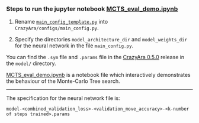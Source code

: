 ### Steps to run the jupyter notebook [MCTS_eval_demo.ipynb](https://github.com/QueensGambit/CrazyAra/blob/master/DeepCrazyhouse/src/samples/MCTS_eval_demo.ipynb)

1. Rename [`main_config_template.py`](https://github.com/QueensGambit/CrazyAra/blob/master/DeepCrazyhouse/configs/main_config_template.py) into `CrazyAra/configs/main_config.py`.

2. Specify the directories `model_architecture_dir` and `model_weights_dir` for the neural network
 in the file `main_config.py`.

You can find the `.sym` file and `.params` file in the
 [CrazyAra 0.5.0](https://github.com/QueensGambit/CrazyAra/releases) release in the `model/` directory.

[MCTS_eval_demo.ipynb](https://github.com/QueensGambit/CrazyAra/blob/master/DeepCrazyhouse/src/samples/MCTS_eval_demo.ipynb) is a notebook file which interactively demonstrates the behaviour of the Monte-Carlo Tree search. 

---

The specification for the neural network file is:

`model-<combined_validation_loss>-<validation_move_accuracy>-<k-number of steps trained>.params`

